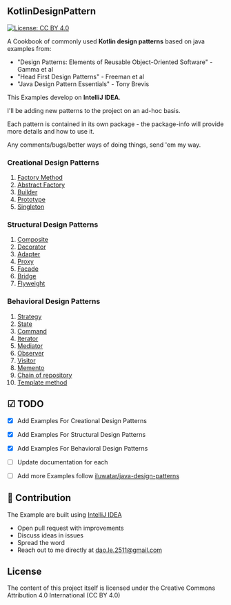 ## KotlinDesignPattern
[![License: CC BY 4.0](https://img.shields.io/badge/License-CC%20BY%204.0-lightgrey.svg)](https://creativecommons.org/licenses/by/4.0/)

A Cookbook of commonly used **Kotlin design patterns** based on java examples from:

* "Design Patterns: Elements of Reusable Object-Oriented Software" - Gamma et al
* "Head First Design Patterns" - Freeman et al
* "Java Design Pattern Essentials" - Tony Brevis

This Examples develop on **IntelliJ IDEA**.

I'll be adding new patterns to the project on an ad-hoc basis.

Each pattern is contained in its own package - the package-info will provide more details and how to use it.

Any comments/bugs/better ways of doing things, send 'em my way.

### Creational Design Patterns

1. [Factory Method](https://github.com/daolq3012/KotlinDesignPattern/blob/master/docs/FactoryMethod.md)
2. [Abstract Factory](https://github.com/daolq3012/KotlinDesignPattern/blob/master/docs/AbstractFactory.md)
3. [Builder](https://github.com/daolq3012/KotlinDesignPattern/blob/master/docs/Builder.md)
4. [Prototype](https://github.com/daolq3012/KotlinDesignPattern/blob/master/docs/Prototype.md)
5. [Singleton](https://github.com/daolq3012/KotlinDesignPattern/blob/master/docs/Singleton.md)

### Structural Design Patterns

1. [Composite](https://github.com/daolq3012/KotlinDesignPattern/blob/master/docs/Composite.md)
2. [Decorator](https://github.com/daolq3012/KotlinDesignPattern/blob/master/docs/Decorator.md)
3. [Adapter](https://github.com/daolq3012/KotlinDesignPattern/blob/master/docs/Adapter.md)
4. [Proxy](https://github.com/daolq3012/KotlinDesignPattern/blob/master/docs/Proxy.md)
5. [Facade](https://github.com/daolq3012/KotlinDesignPattern/blob/master/docs/Facade.md)
6. [Bridge](https://github.com/daolq3012/KotlinDesignPattern/blob/master/docs/Bridge.md)
7. [Flyweight](https://github.com/daolq3012/KotlinDesignPattern/blob/master/docs/Flyweight.md)

### Behavioral Design Patterns

1. [Strategy](https://github.com/daolq3012/KotlinDesignPattern/blob/master/docs/Strategy.md)
2. [State](https://github.com/daolq3012/KotlinDesignPattern/blob/master/docs/State.md)
3. [Command](https://github.com/daolq3012/KotlinDesignPattern/blob/master/docs/Command.md)
4. [Iterator](https://github.com/daolq3012/KotlinDesignPattern/blob/master/docs/Iterator.md)
5. [Mediator](https://github.com/daolq3012/KotlinDesignPattern/blob/master/docs/Mediator.md)
6. [Observer](https://github.com/daolq3012/KotlinDesignPattern/blob/master/docs/Observer.md)
7. [Visitor](https://github.com/daolq3012/KotlinDesignPattern/blob/master/docs/Visitor.md)
8. [Memento](https://github.com/daolq3012/KotlinDesignPattern/blob/master/docs/Memento.md)
9. [Chain of repository](https://github.com/daolq3012/KotlinDesignPattern/blob/master/docs/ChainOfRepository.md)
10. [Template method](https://github.com/daolq3012/KotlinDesignPattern/blob/master/docs/TemplateMethod.md)

## ☑ TODO

- [X] Add Examples For Creational Design Patterns
- [X] Add Examples For Structural Design Patterns
- [X] Add Examples For Behavioral Design Patterns
- [ ] Update documentation for each
- [ ] Add more Examples follow [iluwatar/java-design-patterns](https://github.com/iluwatar/java-design-patterns)


## 👬 Contribution

The Example are built using [IntelliJ IDEA](https://www.jetbrains.com/idea/)

- Open pull request with improvements
- Discuss ideas in issues
- Spread the word
- Reach out to me directly at dao.le.2511@gmail.com


## License

The content of this project itself is licensed under the Creative Commons Attribution 4.0 International (CC BY 4.0)